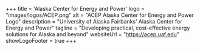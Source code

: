 +++
title = 'Alaska Center for Energy and Power'
logo = "images/logos/ACEP.png"
alt = "ACEP Alaska Center for Energy and Power Logo"
description = "University of Alaska Fairbanks’ Alaska Center for Energy and Power"
tagline = "Developing practical, cost-effective energy solutions for Alaska and beyond"
websiteUrl = "https://acep.uaf.edu"
showLogoFooter = true
+++